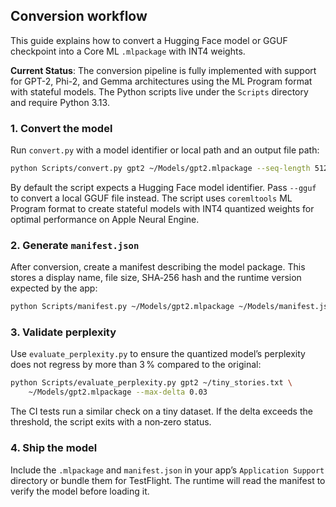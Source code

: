 ## Conversion workflow

This guide explains how to convert a Hugging Face model or GGUF checkpoint into a Core ML `.mlpackage` with INT4 weights.

**Current Status**: The conversion pipeline is fully implemented with support for GPT-2, Phi-2, and Gemma architectures using the ML Program format with stateful models. The Python scripts live under the `Scripts` directory and require Python 3.13.

### 1. Convert the model

Run `convert.py` with a model identifier or local path and an output file path:

```bash
python Scripts/convert.py gpt2 ~/Models/gpt2.mlpackage --seq-length 512
```

By default the script expects a Hugging Face model identifier. Pass `--gguf`
to convert a local GGUF file instead. The script uses `coremltools` ML Program
format to create stateful models with INT4 quantized weights for optimal
performance on Apple Neural Engine.

### 2. Generate `manifest.json`

After conversion, create a manifest describing the model package. This stores a display name, file size, SHA‑256 hash and the runtime version expected by the app:

```bash
python Scripts/manifest.py ~/Models/gpt2.mlpackage ~/Models/manifest.json --runtime-version 1.0 --name GPT2
```

### 3. Validate perplexity

Use `evaluate_perplexity.py` to ensure the quantized model’s perplexity does not regress by more than 3 % compared to the original:

```bash
python Scripts/evaluate_perplexity.py gpt2 ~/tiny_stories.txt \
    ~/Models/gpt2.mlpackage --max-delta 0.03
```

The CI tests run a similar check on a tiny dataset. If the delta exceeds the threshold, the script exits with a non‑zero status.

### 4. Ship the model

Include the `.mlpackage` and `manifest.json` in your app’s `Application Support` directory or bundle them for TestFlight. The runtime will read the manifest to verify the model before loading it.
